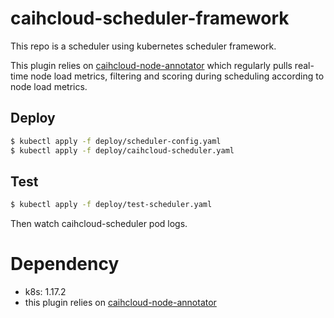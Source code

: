 # caihcloud-scheduler-framework

This repo is a scheduler using kubernetes scheduler framework.

This plugin relies on [caihcloud-node-annotator](https://github.com/caihcloud/caihcloud-node-annotator/tree/master) which regularly pulls real-time node load metrics, filtering and scoring during scheduling according to node load metrics.

## Deploy
```bash
$ kubectl apply -f deploy/scheduler-config.yaml
$ kubectl apply -f deploy/caihcloud-scheduler.yaml
```

## Test
```bash
$ kubectl apply -f deploy/test-scheduler.yaml
```

Then watch caihcloud-scheduler pod logs.

# Dependency 

+ k8s: 1.17.2
+ this plugin relies on [caihcloud-node-annotator](https://github.com/caihcloud/caihcloud-node-annotator/tree/master)
